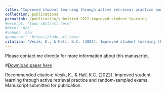 ```yaml
---
title: "Improved student learning through active retrieval practice and random-sampled exams"
collection: publications
permalink: /publication/submitted-2022-improved-student-learning
#excerpt: 'todo abstract here'
#date: 'n/a'
#venue: 'n/a'
#paperurl: 'https://todo.url.here'
citation: 'Vesik, K., & Hall, K.C. (2022). Improved student learning through active retrieval practice and random-sampled exams. Manuscript submitted for publication.'
---
```

Please contact me directly for more information about this manuscript.

#[Download paper here](https://www.aclweb.org/anthology/2020.sigmorphon-1.16.pdf)

Recommended citation: 
Vesik, K., & Hall, K.C. (2022). Improved student learning through active retrieval practice and random-sampled exams. Manuscript submitted for publication.
